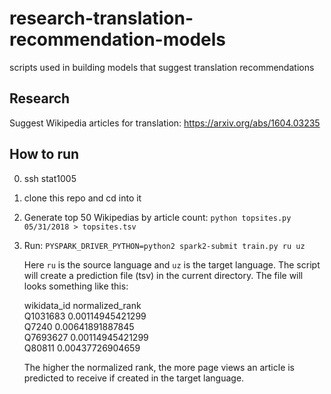 # research-translation-recommendation-models
scripts used in building models that suggest translation recommendations

## Research
Suggest Wikipedia articles for translation: https://arxiv.org/abs/1604.03235


## How to run
0. ssh stat1005
1. clone this repo and cd into it
2. Generate top 50 Wikipedias by article count:
   `python topsites.py 05/31/2018 > topsites.tsv`
3. Run: `PYSPARK_DRIVER_PYTHON=python2 spark2-submit train.py ru uz`

   Here `ru` is the source language and `uz` is the target language. The
   script will create a prediction file (tsv) in the current directory.
   The file will looks something like this:

   wikidata_id	normalized_rank\
   Q1031683	0.00114945421299\
   Q7240	0.00641891887845\
   Q7693627	0.00114945421299\
   Q80811	0.00437726904659

   The higher the normalized rank, the more page views an article is
   predicted to receive if created in the target language.
